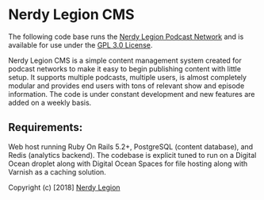 # Nerdy Legion CMS

The following code base runs the [Nerdy Legion Podcast Network](https://nerdylegion.com) and is available for use under the [GPL 3.0 License](https://opensource.org/licenses/GPL-3.0).

Nerdy Legion CMS is a simple content management system created for podcast networks to make it easy to begin publishing content with little setup. It supports multiple podcasts, multiple users, is almost completely modular and provides end users with tons of relevant show and episode information. The code is under constant development and new features are added on a weekly basis.

## Requirements:

Web host running Ruby On Rails 5.2+, PostgreSQL (content database), and Redis (analytics backend). The codebase is explicit tuned to run on a Digital Ocean droplet along with Digital Ocean Spaces for file hosting along with Varnish as a caching solution.

Copyright (c) [2018] [Nerdy Legion](https://nerdylegion.com)
